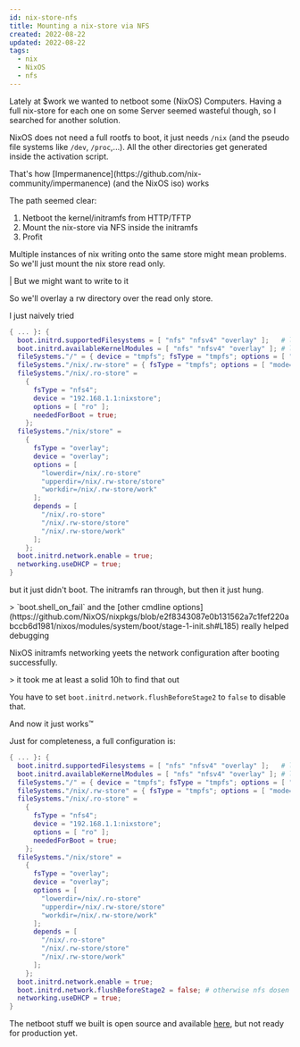 ```yaml
---
id: nix-store-nfs
title: Mounting a nix-store via NFS
created: 2022-08-22
updated: 2022-08-22
tags:
  - nix
  - NixOS
  - nfs
---
```


Lately at $work we wanted to netboot some (NixOS) Computers.
Having a full nix-store for each one on some Server seemed wasteful though, so I searched for another solution.

NixOS does not need a full rootfs to boot, it just needs `/nix` (and the pseudo file systems like `/dev`, `/proc`,...).
All the other directories get generated inside the activation script.

<tangent>
That's how [Impermanence](https://github.com/nix-community/impermanence) (and the NixOS iso) works
</tangent>

The path seemed clear:

1. Netboot the kernel/initramfs from HTTP/TFTP
2. Mount the nix-store via NFS inside the initramfs
3. Profit

Multiple instances of nix writing onto the same store might mean problems.
So we'll just mount the nix store read only.

| But we might want to write to it

So we'll overlay a rw directory over the read only store.

I just naively tried

```nix
{ ... }: {
  boot.initrd.supportedFilesystems = [ "nfs" "nfsv4" "overlay" ];   # load needed kernel modules
  boot.initrd.availableKernelModules = [ "nfs" "nfsv4" "overlay" ]; # load them again, because of cause it didn't work
  fileSystems."/" = { device = "tmpfs"; fsType = "tmpfs"; options = [ "size=2G" ]; };
  fileSystems."/nix/.rw-store" = { fsType = "tmpfs"; options = [ "mode=0755" "size=8G" ]; neededForBoot = true; };
  fileSystems."/nix/.ro-store" =
    {
      fsType = "nfs4";
      device = "192.168.1.1:nixstore";
      options = [ "ro" ];
      neededForBoot = true;
    };
  fileSystems."/nix/store" =
    {
      fsType = "overlay";
      device = "overlay";
      options = [
        "lowerdir=/nix/.ro-store"
        "upperdir=/nix/.rw-store/store"
        "workdir=/nix/.rw-store/work"
      ];
      depends = [
        "/nix/.ro-store"
        "/nix/.rw-store/store"
        "/nix/.rw-store/work"
      ];
    };
  boot.initrd.network.enable = true;
  networking.useDHCP = true;
}
```

but it just didn't boot.
The initramfs ran through, but then it just hung.

<tangent>
> `boot.shell_on_fail` and the [other cmdline options](https://github.com/NixOS/nixpkgs/blob/e2f8343087e0b131562a7c1fef220abccb6d1981/nixos/modules/system/boot/stage-1-init.sh#L185) really helped debugging
</tangent>

NixOS initramfs networking yeets the network configuration after booting successfully.

<tangent>
> it took me at least a solid 10h to find that out
</tangent>

You have to set `boot.initrd.network.flushBeforeStage2` to `false` to disable that.

And now it just works™


Just for completeness, a full configuration is:

```nix
{ ... }: {
  boot.initrd.supportedFilesystems = [ "nfs" "nfsv4" "overlay" ];   # load needed kernel modules
  boot.initrd.availableKernelModules = [ "nfs" "nfsv4" "overlay" ]; # load them again, because of cause it didn't work
  fileSystems."/" = { device = "tmpfs"; fsType = "tmpfs"; options = [ "size=2G" ]; };
  fileSystems."/nix/.rw-store" = { fsType = "tmpfs"; options = [ "mode=0755" "size=8G" ]; neededForBoot = true; };
  fileSystems."/nix/.ro-store" =
    {
      fsType = "nfs4";
      device = "192.168.1.1:nixstore";
      options = [ "ro" ];
      neededForBoot = true;
    };
  fileSystems."/nix/store" =
    {
      fsType = "overlay";
      device = "overlay";
      options = [
        "lowerdir=/nix/.ro-store"
        "upperdir=/nix/.rw-store/store"
        "workdir=/nix/.rw-store/work"
      ];
      depends = [
        "/nix/.ro-store"
        "/nix/.rw-store/store"
        "/nix/.rw-store/work"
      ];
    };
  boot.initrd.network.enable = true;
  boot.initrd.network.flushBeforeStage2 = false; # otherwise nfs dosen't work
  networking.useDHCP = true;
}
```

The netboot stuff we built is open source and available [here](https://github.com/nix-basement/nix-basement/), but not ready for production yet.
